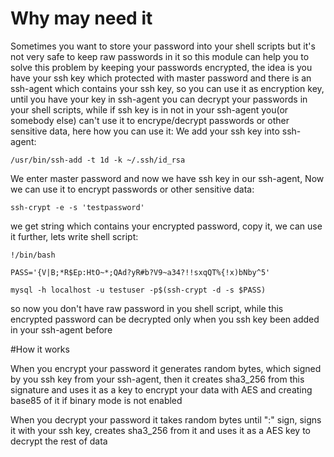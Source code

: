 # Why may need it

Sometimes you want to store your password into your shell scripts
but it's not very safe to keep raw passwords in it
so this module can help you to solve this problem by keeping your passwords encrypted,
the idea is you have your ssh key which protected with master password
and there is an ssh-agent which contains your ssh key, so you can use it as
encryption key, until you have your key in ssh-agent you can decrypt your passwords
in your shell scripts, while if ssh key is in not in your ssh-agent you(or somebody else) can't
use it to encrype/decrypt passwords or other sensitive data, here how you can use it:
We add your ssh key into ssh-agent:

    /usr/bin/ssh-add -t 1d -k ~/.ssh/id_rsa

We enter master password and now we have ssh key in our ssh-agent,
Now we can use it to encrypt passwords or other sensitive data:

    ssh-crypt -e -s 'testpassword'

we get string which contains your encrypted password, copy it, we can use it further,
lets write shell script:

    !/bin/bash

    PASS='{V|B;*R$Ep:HtO~*;QAd?yR#b?V9~a34?!!sxqQT%{!x)bNby^5'

    mysql -h localhost -u testuser -p$(ssh-crypt -d -s $PASS)

so now you don't have raw password in you shell script, while this encrypted password
can be decrypted only when you ssh key been added in your ssh-agent before


#How it works

When you encrypt your password it generates random bytes, which signed by you ssh key
from your ssh-agent, then it creates sha3_256 from this signature and uses it as a key
to encrypt your data with AES and creating base85 of it if binary mode is not enabled

When you decrypt your password it takes random bytes until ":" sign, signs it with your ssh key,
creates sha3_256 from it and uses it as a AES key to decrypt the rest of data
